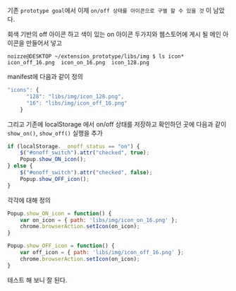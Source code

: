 
기존 `prototype goal`에서 이제 `on/off 상태를 아이콘으로 구별 할 수 있을 것` 이 남았다. 

회색 기반의 off 아이콘 하고 색이 있는 on 아이콘 두가지와 웹스토어에 게시 될 메인 아이콘을 만들어서 넣고 

```
noizze@DESKTOP ~/extension_prototype/libs/img $ ls icon*
icon_off_16.png  icon_on_16.png  icon_128.png
```
manifest에 다음과 같이 정의

```js
"icons": {
      "128": "libs/img/icon_128.png",
      "16": "libs/img/icon_off_16.png"
    }
```

그리고 기존에 localStorage 에서 on/off 상태를 저장하고 확인하던 곳에 다음과 같이 `show_on()`, `show_off()` 실행을 추가 

```js
if (localStorage.__onoff_status == "on") {
    $("#onoff_switch").attr("checked", true);
    Popup.show_ON_icon();
} else {
    $("#onoff_switch").attr("checked", false);
    Popup.show_OFF_icon();
}
```

각각에 대해 정의

```js
Popup.show_ON_icon = function() {
    var on_icon = { path: 'libs/img/icon_on_16.png' };
    chrome.browserAction.setIcon(on_icon);
}

Popup.show_OFF_icon = function() {
	var off_icon = { path: 'libs/img/icon_off_16.png' };
    chrome.browserAction.setIcon(on_icon);
}
```

테스트 해 보니 잘 된다. 